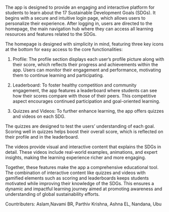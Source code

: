The app is designed to provide an engaging and interactive platform for students to learn about the 17 Sustainable Development Goals (SDGs). It begins with a secure and intuitive login page, which allows users to personalize their experience. After logging in, users are directed to the homepage, the main navigation hub where they can access all learning resources and features related to the SDGs.

The homepage is designed with simplicity in mind, featuring three key icons at the bottom for easy access to the core functionalities:

1. Profile: The profile section displays each user’s profile picture along with their score, which reflects their progress and achievements within the app. Users can monitor their engagement and performance, motivating them to continue learning and participating.


2. Leaderboard: To foster healthy competition and community engagement, the app features a leaderboard where students can see how their scores compare with those of their peers. This competitive aspect encourages continued participation and goal-oriented learning.


3. Quizzes and Videos: To further enhance learning, the app offers quizzes and videos on each SDG.

The quizzes are designed to test the users’ understanding of each goal. Scoring well in quizzes helps boost their overall score, which is reflected on their profile and in the leaderboard.

The videos provide visual and interactive content that explains the SDGs in detail. These videos include real-world examples, animations, and expert insights, making the learning experience richer and more engaging.




Together, these features make the app a comprehensive educational tool. The combination of interactive content like quizzes and videos with gamified elements such as scoring and leaderboards keeps students motivated while improving their knowledge of the SDGs. This ensures a dynamic and impactful learning journey aimed at promoting awareness and understanding of global sustainability efforts.


Countributers: Aslam,Navami BR, Parthiv Krishna, Ashna EL, Nandana, Ubu
 
